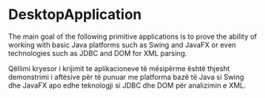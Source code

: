 # DesktopApplication
The main goal of the following primitive applications is to prove the 
ability of working with basic Java platforms such as Swing and JavaFX
or even technologies such as JDBC and DOM for XML parsing.

Qëllimi kryesor i krijimit te aplikacioneve të mësipërme është thjesht
demonstrimi i aftësive për të punuar me platforma bazë të Java si Swing 
dhe JavaFX apo edhe teknologji si JDBC dhe DOM për analizimin e XML.
